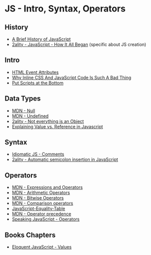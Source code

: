 JS - Intro, Syntax, Operators
==============================

History
--------

- [A Brief History of JavaScript](https://auth0.com/blog/a-brief-history-of-javascript/)
- [2ality - JavaScript - How It All Began](http://www.2ality.com/2011/03/javascript-how-it-all-began.html) (specific about JS creation)

Intro
------

- [HTML Event Attributes](http://www.w3schools.com/tags/ref_eventattributes.asp)
- [Why Inline CSS And JavaScript Code Is Such A Bad Thing](https://robertnyman.com/2008/11/20/why-inline-css-and-javascript-code-is-such-a-bad-thing/)
- [Put Scripts at the Bottom](http://stevesouders.com/hpws/rule-js-bottom.php)

Data Types
-----------

- [MDN - Null](https://developer.mozilla.org/en-US/docs/Web/JavaScript/Reference/Global_Objects/null)
- [MDN - Undefined](https://developer.mozilla.org/en-US/docs/Web/JavaScript/Reference/Global_Objects/undefined)
- [2ality - Not everything is an Object](http://www.2ality.com/2011/03/javascript-values-not-everything-is.html)
- [Explaining Value vs. Reference in Javascript](https://codeburst.io/explaining-value-vs-reference-in-javascript-647a975e12a0)

Syntax
-------

- [Idiomatic JS - Comments](https://github.com/rwaldron/idiomatic.js/#comments)
- [2ality - Automatic semicolon insertion in JavaScript](http://www.2ality.com/2011/05/semicolon-insertion.html)

Operators
----------

- [MDN - Expressions and Operators](https://developer.mozilla.org/en-US/docs/Web/JavaScript/Reference/Operators)
- [MDN - Arithmetic Operators](https://developer.mozilla.org/en-US/docs/Web/JavaScript/Reference/Operators/Arithmetic_Operators)
- [MDN - Bitwise Operators](https://developer.mozilla.org/en/docs/Web/JavaScript/Reference/Operators/Bitwise_Operators)
- [MDN - Comparison operators](https://developer.mozilla.org/en-US/docs/Web/JavaScript/Reference/Operators/Comparison_Operators)
- [JavaScript-Equality-Table](http://dorey.github.io/JavaScript-Equality-Table/)
- [MDN - Operator precedence](https://developer.mozilla.org/en-US/docs/Web/JavaScript/Reference/Operators/Operator_Precedence)
- [Speaking JavaScript - Operators](http://speakingjs.com/es5/ch09.html)

Books Chapters
---------------

- [Eloquent JavaScript - Values](http://eloquentjavascript.net/01_values.html)
